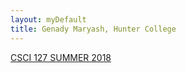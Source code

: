 ```yaml
---
layout: myDefault
title: Genady Maryash, Hunter College
---
```

[CSCI 127 SUMMER 2018](./summer2018.html)
